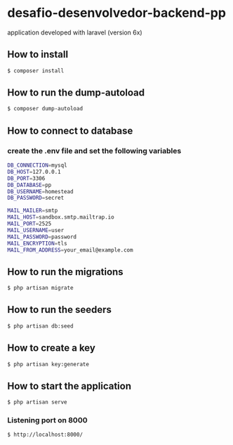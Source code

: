 # desafio-desenvolvedor-backend-pp
application developed with laravel (version 6x)

## How to install

```sh
$ composer install
```

## How to run the dump-autoload

```sh
$ composer dump-autoload
```

## How to connect to database

### create the .env file and set the following variables

```sh
DB_CONNECTION=mysql
DB_HOST=127.0.0.1
DB_PORT=3306
DB_DATABASE=pp
DB_USERNAME=homestead
DB_PASSWORD=secret

MAIL_MAILER=smtp
MAIL_HOST=sandbox.smtp.mailtrap.io
MAIL_PORT=2525
MAIL_USERNAME=user
MAIL_PASSWORD=password
MAIL_ENCRYPTION=tls
MAIL_FROM_ADDRESS=your_email@example.com
```

## How to run the migrations

```sh
$ php artisan migrate
```

## How to run the seeders

```sh
$ php artisan db:seed
```

## How to create a key

```sh
$ php artisan key:generate
```

## How to start the application

```sh
$ php artisan serve
```

### Listening port on 8000

```sh
$ http://localhost:8000/
```
